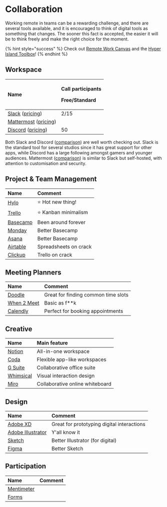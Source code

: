 # Collaboration

Working remote in teams can be a rewarding challenge, and there are several tools available, and it is encouraged to think of digital tools as something that changes. The sooner this fact is accepted, the easier it will be to think freely and make the right choice for the moment.

{% hint style="success" %}
Check out [Remote Work Canvas](https://docs.google.com/presentation/d/1h6NfQ07xdu9tq-129YNphhQGCKz371HJTLb4vWCcifY/edit#slide=id.g816f5ffe36_1_213) and the [Hyper Island Toolbox](https://toolbox.hyperisland.com/)!
{% endhint %}

## Workspace

<table>
  <thead>
    <tr>
      <th style="text-align:left">Name</th>
      <th style="text-align:left">
        <p>Call participants</p>
        <p>Free/Standard</p>
      </th>
    </tr>
  </thead>
  <tbody>
    <tr>
      <td style="text-align:left"><a href="https://slack.com/">Slack</a> (<a href="https://slack.com/intl/en-se/pricing">pricing</a>)</td>
      <td
      style="text-align:left">2/15</td>
    </tr>
    <tr>
      <td style="text-align:left"><a href="https://mattermost.com/">Mattermost</a> (<a href="https://mattermost.com/pricing/">pricing</a>)</td>
      <td
      style="text-align:left"></td>
    </tr>
    <tr>
      <td style="text-align:left"><a href="https://discord.com/">Discord</a> (<a href="https://discord.io/pricing">pricing</a>)</td>
      <td
      style="text-align:left">50</td>
    </tr>
  </tbody>
</table>

Both Slack and Discord \([comparison](https://www.chanty.com/blog/discord-vs-slack/)\) are well worth checking out. Slack is the standard  tool for several studios since it has great support for other apps, while Discord has a large following amongst gamers and younger audiences. Mattermost \([comparison](https://mattermost.com/mattermost-vs-slack/)\) is similar to Slack but self-hosted, with attention to customisation and security.

## Project & Team Management

| Name | Comment |
| :--- | :--- |
| [Hylo](https://www.hylo.com/) | ⭐ Hot new thing! |
| [Trello](http://trello.com/) | ⭐ Kanban minimalism |
| [Basecamp](https://basecamp.com/) | Been around forever |
| [Monday](https://monday.com/) | Better Basecamp |
| [Asana](https://asana.com/) | Better Basecamp |
| [Airtable](https://airtable.com/) | Spreadsheets on crack |
| [Clickup](https://clickup.com/) | Trello on crack |

## Meeting Planners

| Name | Comment |
| :--- | :--- |
| [Doodle](https://doodle.com/) | Great for finding common time slots |
| [When 2 Meet](https://www.when2meet.com/) | Basic as f\*\*k |
| [Calendly](https://calendly.com/) | Perfect for booking appointments |

## Creative

| Name | Main feature |
| :--- | :--- |
| [Notion](https://www.notion.so/) | All-in-one workspace |
| [Coda](https://coda.io/) | Flexible app-like workspaces |
| [G Suite](https://gsuite.google.com/) | Collaborative office suite |
| [Whimsical](https://whimsical.com/) | Visual interaction design |
| [Miro](https://miro.com/) | Collaborative online whiteboard |

## Design

| Name | Comment |
| :--- | :--- |
| [Adobe XD](https://www.adobe.com/products/xd.html) | Great for prototyping digital interactions |
| [Adobe Illustrator](https://www.adobe.com/se/products/illustrator.html) | Y'all know it |
| [Sketch](https://www.sketch.com/) | Better Illustrator \(for digital\) |
| [Figma](https://www.figma.com/) | Better Sketch |

## Participation

| Name | Comment |
| :--- | :--- |
| [Mentimeter](https://www.mentimeter.com/) |  |
| [Forms](http://forms.google.com/) |  |



